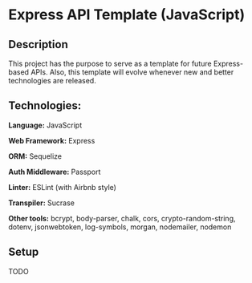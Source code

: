 # Express API Template (JavaScript)

## Description

This project has the purpose to serve as a template for future Express-based APIs. Also, this template will evolve whenever new and better technologies are released.

## Technologies:

**Language:** JavaScript

**Web Framework:** Express

**ORM:** Sequelize

**Auth Middleware:** Passport

**Linter:** ESLint (with Airbnb style)

**Transpiler:** Sucrase

**Other tools:** bcrypt, body-parser, chalk, cors, crypto-random-string, dotenv, jsonwebtoken, log-symbols, morgan, nodemailer, nodemon

## Setup

TODO